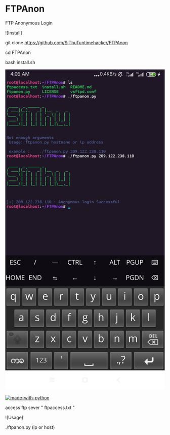 # FTPAnon
FTP Anonymous Login 

![Install]

git clone https://github.com/SiThuTuntimehacker/FTPAnon

cd FTPAnon

bash install.sh

![Screenshot](https://github.com/SiThuTuntimehacker/FTPAnon/blob/main/Screenshot_2020-10-29-04-06-49-376_com.termux.jpg)

[![made-with-python](https://img.shields.io/badge/Made%20with-Python-1f425f.svg)](https://www.python.org/)


access ftp sever " ftpaccess.txt "

![Usage]

./ftpanon.py (ip or host)
